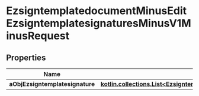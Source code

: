 
# EzsigntemplatedocumentMinusEditEzsigntemplatesignaturesMinusV1MinusRequest

## Properties
Name | Type | Description | Notes
------------ | ------------- | ------------- | -------------
**aObjEzsigntemplatesignature** | [**kotlin.collections.List&lt;EzsigntemplatesignatureMinusRequestCompound&gt;**](EzsigntemplatesignatureMinusRequestCompound.md) |  | 



